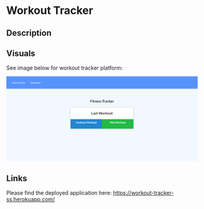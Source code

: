 # Workout Tracker

## Description

## Visuals

See image below for workout tracker platform:

![The final webpage should appear from this image](./public/images/webpage-example.PNG)

## Links

Please find the deployed application here: https://workout-tracker-ss.herokuapp.com/
